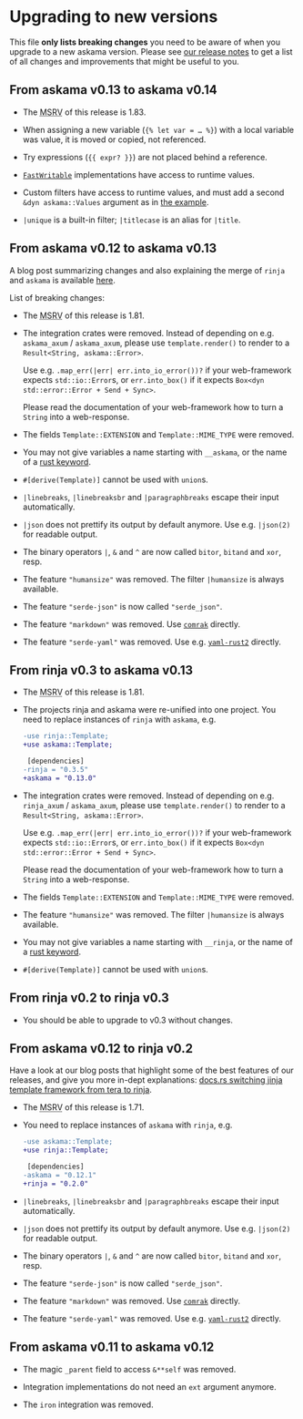 # Upgrading to new versions

This file **only lists breaking changes** you need to be aware of when you upgrade to a new askama
version. Please see [our release notes](<https://github.com/askama-rs/askama/releases>) to get a
list of all changes and improvements that might be useful to you.

## From askama v0.13 to askama v0.14

* The <abbr title="minimum supported rust version">MSRV</abbr> of this release is 1.83.

* When assigning a new variable (`{% let var = … %}`) with a local variable was value,
  it is moved or copied, not referenced.

* Try expressions (`{{ expr? }}`) are not placed behind a reference.

* [`FastWritable`](./doc/askama/trait.FastWritable.html) implementations have access to runtime values.

* Custom filters have access to runtime values, and must add a second `&dyn askama::Values` argument as in [the example](./filters.html#examples).

* `|unique` is a built-in filter; `|titlecase` is an alias for `|title`.

## From askama v0.12 to askama v0.13

A blog post summarizing changes and also explaining the merge of `rinja` and `askama` is
available [here](https://blog.guillaume-gomez.fr/articles/2025-03-19+Askama+and+Rinja+merge).

List of breaking changes:

* The <abbr title="minimum supported rust version">MSRV</abbr> of this release is 1.81.

* The integration crates were removed.
  Instead of depending on e.g. `askama_axum` / `askama_axum`, please use `template.render()` to
  render to a `Result<String, askama::Error>`.

  Use e.g. `.map_err(|err| err.into_io_error())?` if your web-framework expects `std::io::Error`s,
  or `err.into_box()` if it expects `Box<dyn std::error::Error + Send + Sync>`.

  Please read the documentation of your web-framework how to turn a `String` into a web-response.

* The fields `Template::EXTENSION` and `Template::MIME_TYPE` were removed.

* You may not give variables a name starting with `__askama`,
  or the name of a [rust keyword](https://doc.rust-lang.org/reference/keywords.html).

* `#[derive(Template)]` cannot be used with `union`s.

* `|linebreaks`, `|linebreaksbr` and `|paragraphbreaks` escape their input automatically.

* `|json` does not prettify its output by default anymore. Use e.g. `|json(2)` for readable output.

* The binary operators `|`, `&` and `^` are now called `bitor`, `bitand` and `xor`, resp.

* The feature `"humansize"` was removed. The filter `|humansize` is always available.

* The feature `"serde-json"` is now called `"serde_json"`.

* The feature `"markdown"` was removed.
  Use [`comrak`](https://lib.rs/crates/comrak) directly.

* The feature `"serde-yaml"` was removed.
  Use e.g. [`yaml-rust2`](https://lib.rs/crates/yaml-rust2) directly.

## From rinja v0.3 to askama v0.13

* The <abbr title="minimum supported rust version">MSRV</abbr> of this release is 1.81.

* The projects rinja and askama were re-unified into one project.
  You need to replace instances of `rinja` with `askama`, e.g.

  ```diff
  -use rinja::Template;
  +use askama::Template;
  ```

  ```diff
   [dependencies]
  -rinja = "0.3.5"
  +askama = "0.13.0"
  ```

* The integration crates were removed.
  Instead of depending on e.g. `rinja_axum` / `askama_axum`, please use `template.render()` to
  render to a `Result<String, askama::Error>`.

  Use e.g. `.map_err(|err| err.into_io_error())?` if your web-framework expects `std::io::Error`s,
  or `err.into_box()` if it expects `Box<dyn std::error::Error + Send + Sync>`.

  Please read the documentation of your web-framework how to turn a `String` into a web-response.

* The fields `Template::EXTENSION` and `Template::MIME_TYPE` were removed.

* The feature `"humansize"` was removed. The filter `|humansize` is always available.

* You may not give variables a name starting with `__rinja`,
  or the name of a [rust keyword](https://doc.rust-lang.org/reference/keywords.html).

* `#[derive(Template)]` cannot be used with `union`s.

## From rinja v0.2 to rinja v0.3

* You should be able to upgrade to v0.3 without changes.

## From askama v0.12 to rinja v0.2

Have a look at our blog posts that highlight some of the best features of our releases, and
give you more in-dept explanations: [docs.rs switching jinja template framework from tera to rinja](
  <https://blog.guillaume-gomez.fr/articles/2024-07-31+docs.rs+switching+jinja+template+framework+from+tera+to+rinja>).

* The <abbr title="minimum supported rust version">MSRV</abbr> of this release is 1.71.

* You need to replace instances of `askama` with `rinja`, e.g.

  ```diff
  -use askama::Template;
  +use rinja::Template;
  ```

  ```diff
   [dependencies]
  -askama = "0.12.1"
  +rinja = "0.2.0"
  ```

* `|linebreaks`, `|linebreaksbr` and `|paragraphbreaks` escape their input automatically.

* `|json` does not prettify its output by default anymore. Use e.g. `|json(2)` for readable output.

* The binary operators `|`, `&` and `^` are now called `bitor`, `bitand` and `xor`, resp.

* The feature `"serde-json"` is now called `"serde_json"`.

* The feature `"markdown"` was removed.
  Use [`comrak`](https://lib.rs/crates/comrak) directly.

* The feature `"serde-yaml"` was removed.
  Use e.g. [`yaml-rust2`](https://lib.rs/crates/yaml-rust2) directly.

## From askama v0.11 to askama v0.12

* The magic `_parent` field to access `&**self` was removed.

* Integration implementations do not need an `ext` argument anymore.

* The `iron` integration was removed.
